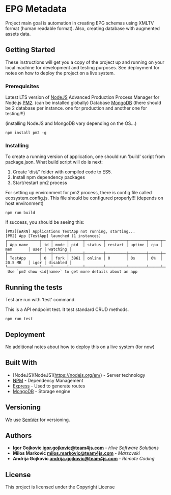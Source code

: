 # EPG Metadata

Project main goal is automation in creating EPG schemas using XMLTV format (human readable format). Also, creating database with augmented assets data.

## Getting Started

These instructions will get you a copy of the project up and running on your local machine for development and testing purposes. See deployment for notes on how to deploy the project on a live system.

### Prerequisites

Latest LTS version of [NodeJS](https://nodejs.org/en/)
Advanced Production Process Manager for Node.js [PM2](https://pm2.io/runtime/). (can be installed globally)
Database [MongoDB](https://www.mongodb.com/) (there should be 2 database per instance. one for production and another one for testing!!!)

(installing NodeJS and MongoDB vary depending on the OS...)

```
npm install pm2 -g
```

### Installing

To create a running version of application, one should run 'build' script from package.json.
What build script will do is next:

1. Create 'dist/' folder with compiled code to ES5.
2. Install npm dependency packages
3. Start/restart pm2 process

For setting up environment for pm2 process, there is config file called ecosystem.config.js. This file should be configured properly!!! (depends on host environment)

```
npm run build
```

If success, you should be seeing this:
```
[PM2][WARN] Applications TestApp not running, starting...
[PM2] App [TestApp] launched (1 instances)
┌──────────────┬────┬──────┬──────┬────────┬─────────┬────────┬─────┬───────────┬──────┬──────────┐
│ App name     │ id │ mode │ pid  │ status │ restart │ uptime │ cpu │ mem       │ user │ watching │
├──────────────┼────┼──────┼──────┼────────┼─────────┼────────┼─────┼───────────┼──────┼──────────┤
│ TestApp      │ 0  │ fork │ 3961 │ online │ 0       │ 0s     │ 0%  │ 20.5 MB   │ igor │ disabled │
└──────────────┴────┴──────┴──────┴────────┴─────────┴────────┴─────┴───────────┴──────┴──────────┘
 Use `pm2 show <id|name>` to get more details about an app
```

## Running the tests

Test are run with 'test' command.

This is a API endpoint test. It test standard CRUD methods.

```
npm run test
```

## Deployment

No additional notes about how to deploy this on a live system (for now)

## Built With

* [NodeJS](NodeJS](https://nodejs.org/en/) - Server technology
* [NPM](https://www.npmjs.com/) - Dependency Management
* [Express](https://expressjs.com/) - Used to generate routes
* [MongoDB](https://www.mongodb.com/) - Storage engine

## Versioning

We use [SemVer](http://semver.org/) for versioning.

## Authors

* **Igor Gojkovic <igor.gojkovic@team4js.com>** - *Hive Software Solutions*
* **Milos Markovic <milos.markovic@team4js.com>** - *Marsovski*
* **Andrija Gojkovic <andrija.gojkovic@team4js.com>** - *Remote Coding*

## License

This project is licensed under the Copyright License


